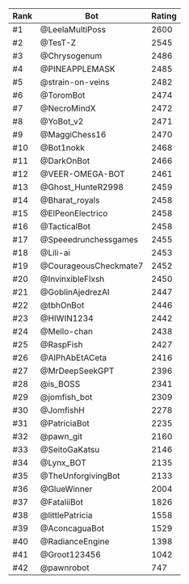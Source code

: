 Rank|Bot|Rating
---|---|---
#1|@LeelaMultiPoss|2600
#2|@TesT-Z|2545
#3|@Chrysogenum|2486
#4|@PINEAPPLEMASK|2485
#5|@strain-on-veins|2482
#6|@ToromBot|2474
#7|@NecroMindX|2472
#8|@YoBot_v2|2471
#9|@MaggiChess16|2470
#10|@Bot1nokk|2468
#11|@DarkOnBot|2466
#12|@VEER-OMEGA-BOT|2461
#13|@Ghost_HunteR2998|2459
#14|@Bharat_royals|2458
#15|@ElPeonElectrico|2458
#16|@TacticalBot|2458
#17|@Speeedrunchessgames|2455
#18|@Lili-ai|2453
#19|@CourageousCheckmate7|2452
#20|@InvinxibleFlxsh|2450
#21|@GoblinAjedrezAI|2447
#22|@tbhOnBot|2446
#23|@HIWIN1234|2442
#24|@Mello-chan|2438
#25|@RaspFish|2427
#26|@AlPhAbEtACeta|2416
#27|@MrDeepSeekGPT|2396
#28|@is_BOSS|2341
#29|@jomfish_bot|2309
#30|@JomfishH|2278
#31|@PatriciaBot|2235
#32|@pawn_git|2160
#33|@SeitoGaKatsu|2146
#34|@Lynx_BOT|2135
#35|@TheUnforgivingBot|2133
#36|@GlueWinner|2004
#37|@FataliiBot|1826
#38|@littlePatricia|1558
#39|@AconcaguaBot|1529
#40|@RadianceEngine|1398
#41|@Groot123456|1042
#42|@pawnrobot|747
